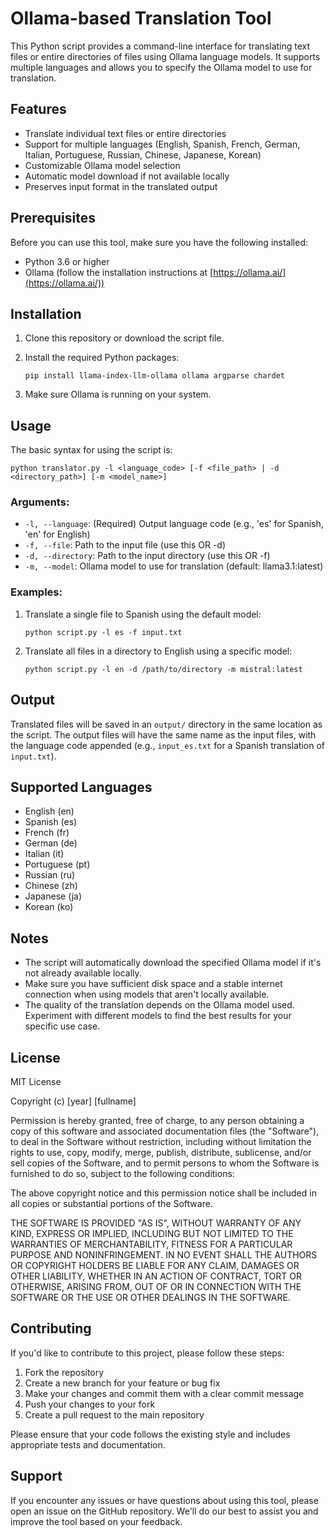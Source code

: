 # Ollama-based Translation Tool

This Python script provides a command-line interface for translating text files or entire directories of files using Ollama language models. It supports multiple languages and allows you to specify the Ollama model to use for translation.

## Features

- Translate individual text files or entire directories
- Support for multiple languages (English, Spanish, French, German, Italian, Portuguese, Russian, Chinese, Japanese, Korean)
- Customizable Ollama model selection
- Automatic model download if not available locally
- Preserves input format in the translated output

## Prerequisites

Before you can use this tool, make sure you have the following installed:

- Python 3.6 or higher
- Ollama (follow the installation instructions at [https://ollama.ai/](https://ollama.ai/))

## Installation

1. Clone this repository or download the script file.

2. Install the required Python packages:

   ```
   pip install llama-index-llm-ollama ollama argparse chardet
   ```

3. Make sure Ollama is running on your system.

## Usage

The basic syntax for using the script is:

```
python translator.py -l <language_code> [-f <file_path> | -d <directory_path>] [-m <model_name>]
```

### Arguments:

- `-l, --language`: (Required) Output language code (e.g., 'es' for Spanish, 'en' for English)
- `-f, --file`: Path to the input file (use this OR -d)
- `-d, --directory`: Path to the input directory (use this OR -f)
- `-m, --model`: Ollama model to use for translation (default: llama3.1:latest)

### Examples:

1. Translate a single file to Spanish using the default model:
   ```
   python script.py -l es -f input.txt
   ```

2. Translate all files in a directory to English using a specific model:
   ```
   python script.py -l en -d /path/to/directory -m mistral:latest
   ```

## Output

Translated files will be saved in an `output/` directory in the same location as the script. The output files will have the same name as the input files, with the language code appended (e.g., `input_es.txt` for a Spanish translation of `input.txt`).

## Supported Languages

- English (en)
- Spanish (es)
- French (fr)
- German (de)
- Italian (it)
- Portuguese (pt)
- Russian (ru)
- Chinese (zh)
- Japanese (ja)
- Korean (ko)

## Notes

- The script will automatically download the specified Ollama model if it's not already available locally.
- Make sure you have sufficient disk space and a stable internet connection when using models that aren't locally available.
- The quality of the translation depends on the Ollama model used. Experiment with different models to find the best results for your specific use case.

## License

MIT License

Copyright (c) [year] [fullname]

Permission is hereby granted, free of charge, to any person obtaining a copy
of this software and associated documentation files (the "Software"), to deal
in the Software without restriction, including without limitation the rights
to use, copy, modify, merge, publish, distribute, sublicense, and/or sell
copies of the Software, and to permit persons to whom the Software is
furnished to do so, subject to the following conditions:

The above copyright notice and this permission notice shall be included in all
copies or substantial portions of the Software.

THE SOFTWARE IS PROVIDED "AS IS", WITHOUT WARRANTY OF ANY KIND, EXPRESS OR
IMPLIED, INCLUDING BUT NOT LIMITED TO THE WARRANTIES OF MERCHANTABILITY,
FITNESS FOR A PARTICULAR PURPOSE AND NONINFRINGEMENT. IN NO EVENT SHALL THE
AUTHORS OR COPYRIGHT HOLDERS BE LIABLE FOR ANY CLAIM, DAMAGES OR OTHER
LIABILITY, WHETHER IN AN ACTION OF CONTRACT, TORT OR OTHERWISE, ARISING FROM,
OUT OF OR IN CONNECTION WITH THE SOFTWARE OR THE USE OR OTHER DEALINGS IN THE
SOFTWARE.

## Contributing

If you'd like to contribute to this project, please follow these steps:

1. Fork the repository
2. Create a new branch for your feature or bug fix
3. Make your changes and commit them with a clear commit message
4. Push your changes to your fork
5. Create a pull request to the main repository

Please ensure that your code follows the existing style and includes appropriate tests and documentation.

## Support

If you encounter any issues or have questions about using this tool, please open an issue on the GitHub repository. We'll do our best to assist you and improve the tool based on your feedback.